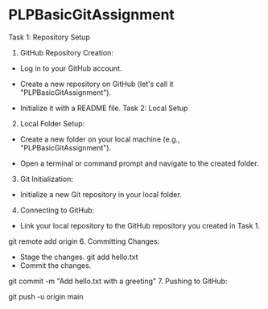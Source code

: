 # PLPBasicGitAssignment
Task 1: Repository Setup

1. GitHub Repository Creation:

  - Log in to your GitHub account.

  - Create a new repository on GitHub (let's call it "PLPBasicGitAssignment").

  - Initialize it with a README file.
Task 2: Local Setup

2. Local Folder Setup:

  - Create a new folder on your local machine (e.g., "PLPBasicGitAssignment").

  - Open a terminal or command prompt and navigate to the created folder.
3. Git Initialization:

  - Initialize a new Git repository in your local folder.
4. Connecting to GitHub:

  - Link your local repository to the GitHub repository you created in Task 1.

git remote add origin <repository-url>
6. Committing Changes:

  - Stage the changes.
   git add hello.txt
  - Commit the changes.

   git commit -m "Add hello.txt with a greeting"
7. Pushing to GitHub:

   git push -u origin main
